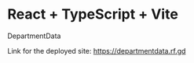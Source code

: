 # React + TypeScript + Vite

DepartmentData

Link for the deployed site: https://departmentdata.rf.gd

